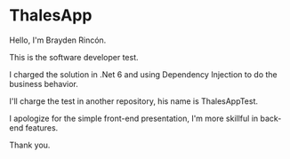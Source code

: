 # ThalesApp

Hello, I'm Brayden Rincón.

This is the software developer test.

I charged the solution in .Net 6 and using Dependency Injection to do the business behavior.

I'll charge the test in another repository, his name is ThalesAppTest.

I apologize for the simple front-end presentation, I'm more skillful in back-end features.

Thank you.
